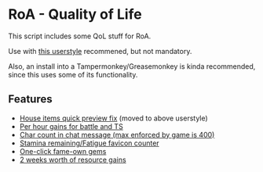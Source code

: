 # RoA - Quality of Life
This script includes some QoL stuff for RoA.

Use with [this userstyle](https://userstyles.org/styles/132940/roa-qol) recommened, but not mandatory.

Also, an install into a Tampermonkey/Greasemonkey is kinda recommended, since this uses some of its functionality.

## Features

* [House items quick preview fix](https://i.imgur.com/wG9PeoS.jpg) (moved to above userstyle)
* [Per hour gains for battle and TS](https://i.imgur.com/AaRNfRO.png)
* [Char count in chat message (max enforced by game is 400)](https://i.imgur.com/68lVp0F.png)
* [Stamina remaining/Fatigue favicon counter](https://i.imgur.com/qyYmmzT.png)
* [One-click fame-own gems](https://i.imgur.com/1fZFifw.png)
* [2 weeks worth of resource gains](https://i.imgur.com/grw0NKV.png)